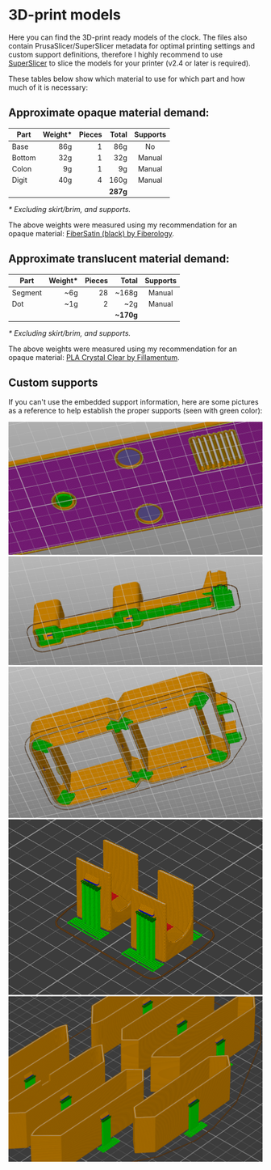 # 3D-print models

Here you can find the 3D-print ready models of the clock. The files also contain PrusaSlicer/SuperSlicer metadata for optimal printing settings and custom support definitions, therefore I highly recommend to use [SuperSlicer](https://github.com/supermerill/SuperSlicer) to slice the models for your printer (v2.4 or later is required).

These tables below show which material to use for which part and how much of it is necessary:

## Approximate opaque material demand:

| Part   | Weight* | Pieces |  Total   | Supports |
|--------|--------:|-------:|---------:|:--------:|
| Base   |     86g |      1 |    86g   |    No    |
| Bottom |     32g |      1 |    32g   |  Manual  |
| Colon  |      9g |      1 |     9g   |  Manual  |
| Digit  |     40g |      4 |   160g   |  Manual  |
|        |         |        | **287g** |          |

*\* Excluding skirt/brim, and supports.*

The above weights were measured using my recommendation for an opaque material: [FiberSatin (black) by Fiberology](https://fiberlogy.com/en/fiberlogy-filaments/fibersatin/).

## Approximate translucent material demand:

| Part    | Weight* | Pieces |   Total   | Supports |
|---------|--------:|-------:|----------:|:--------:|
| Segment |    ~6g  |     28 |   ~168g   |  Manual  |
| Dot     |    ~1g  |      2 |     ~2g   |  Manual  |
|         |         |        | **~170g** |          |

*\* Excluding skirt/brim, and supports.*

The above weights were measured using my recommendation for an opaque material: [PLA Crystal Clear by Fillamentum](https://fillamentum.com/collections/pla-crystal-clear-filament/).

## Custom supports

If you can't use the embedded support information, here are some pictures as a reference to help establish the proper supports (seen with green color):

![Support for Bottom](supports-bottom.png)
![Support for Colon](supports-colon.png)
![Support for Digit](supports-digit.png)
![Support for Dots](supports-dots.png)
![Support for Segments](supports-segments.png)